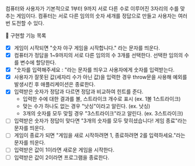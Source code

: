컴퓨터와 사용자가 기본적으로 1부터 9까지 서로 다른 수로 이루어진 3자리의 수를 맞추는 게임이다.
컴퓨터는 서로 다른 임의의 숫자 세개를 정답으로 만들고 사용자는 여러번 도전할 수 있다.

🎯 구현할 기능 목록

- [x] 게임이 시작되면 "숫자 야구 게임을 시작합니다." 라는 문자를 띄운다.
- [x] 컴퓨터가 정답을 1~9까지의 서로 다른 임의의 수 3개를 선택한다. 선택한 임의의 수를 변수에 할당한다.
- [x] "숫자를 입력해주세요 : "라는 문자를 띄우고 사용자에게 숫자를 입력받는다.
- [x] 사용자가 잘못된 값(세자리 수가 아닌 값)을 입력한 경우 throw문을 사용해 예외를 발생시킨 후 애플리케이션은 종료한다.
- [x] 입력받은 숫자가 정답과 다르면 정답과 비교하여 힌트를 준다.
  - 입력한 수에 대한 결과를 볼, 스트라이크 개수로 표시 (ex. 1볼 1스트라이크)
  - 맞는 수가 하나도 없는 경우 "낫싱"이라고 알린다. (ex. 낫싱)
  - 3개의 숫자를 모두 맞힐 경우 "3스트라이크"라고 알린다. (ex. 3스트라이크)
- [ ] 입력받은 숫자가 정답이 맞다면 "3개의 숫자를 모두 맞히셨습니다! 게임 종료"라는 문자를 띄운다.
- [ ] 게임이 종료가 되면 "게임을 새로 시작하려면 1, 종료하려면 2를 입력하세요."라는 문자를 띄운다.
- [ ] 입력받은 값이 1이라면 새로운 게임을 시작한다.
- [ ] 입력받은 값이 2이라면 프로그램을 종료한다.
